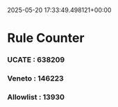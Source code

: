 2025-05-20 17:33:49.498121+00:00
# Rule Counter 
 ### UCATE : 638209

 ### Veneto : 146223

 ### Allowlist : 13930